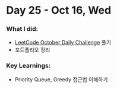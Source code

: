 # Day 25 - Oct 16, Wed

### What I did:
- [LeetCode October Daily Challenge](https://leetcode.com/problems/longest-happy-string?envType=daily-question&envId=2024-10-16) 풀기
- 포트폴리오 정리

### Key Learnings:
- Priority Queue, Greedy 접근법 이해하기
